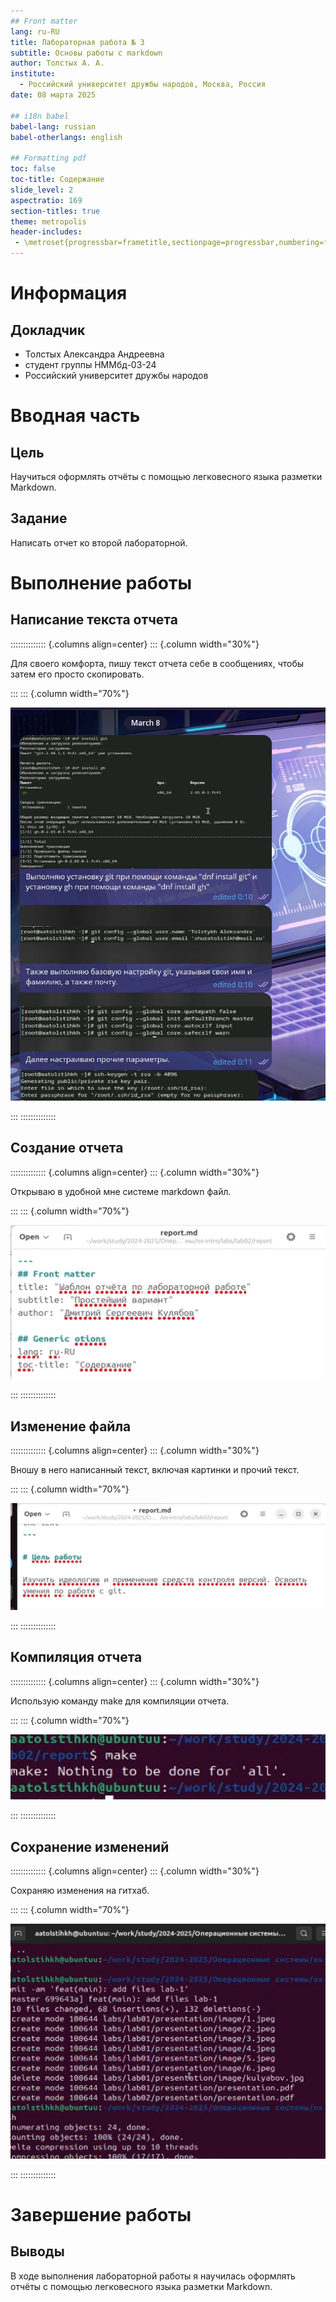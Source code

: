 ```yaml
---
## Front matter
lang: ru-RU
title: Лабораторная работа № 3
subtitle: Основы работы с markdown
author: Толстых А. А.
institute:
  - Российский университет дружбы народов, Москва, Россия
date: 08 марта 2025

## i18n babel
babel-lang: russian
babel-otherlangs: english

## Formatting pdf
toc: false
toc-title: Содержание
slide_level: 2
aspectratio: 169
section-titles: true
theme: metropolis
header-includes:
 - \metroset{progressbar=frametitle,sectionpage=progressbar,numbering=fraction}
---
```


# Информация

## Докладчик

  * Толстых Александра Андреевна
  * студент группы НММбд-03-24
  * Российский университет дружбы народов

# Вводная часть

## Цель

Научиться оформлять отчёты с помощью легковесного языка разметки Markdown.

## Задание

Написать отчет ко второй лабораторной.

# Выполнение работы

## Написание текста отчета

:::::::::::::: {.columns align=center}
::: {.column width="30%"}

Для своего комфорта, пишу текст отчета себе в сообщениях, чтобы затем его просто скопировать.

:::
::: {.column width="70%"}

![](./image/1.jpeg)

:::
::::::::::::::

## Создание отчета

:::::::::::::: {.columns align=center}
::: {.column width="30%"}

Открываю в удобной мне системе markdown файл.

:::
::: {.column width="70%"}

![](image/2.jpeg)

:::
::::::::::::::

## Изменение файла

:::::::::::::: {.columns align=center}
::: {.column width="30%"}

Вношу в него написанный текст, включая картинки и прочий текст.

:::
::: {.column width="70%"}

![](image/3.jpeg)

:::
::::::::::::::

## Компиляция отчета

:::::::::::::: {.columns align=center}
::: {.column width="30%"}

Использую команду make для компиляции отчета.

:::
::: {.column width="70%"}

![](image/4.jpeg)

:::
::::::::::::::

## Сохранение изменений

:::::::::::::: {.columns align=center}
::: {.column width="30%"}

Сохраняю изменения на гитхаб.

:::
::: {.column width="70%"}

![](image/5.jpeg)

:::
::::::::::::::

# Завершение работы

## Выводы

В ходе выполнения лабораторной работы я научилась оформлять отчёты с помощью легковесного языка разметки Markdown.
